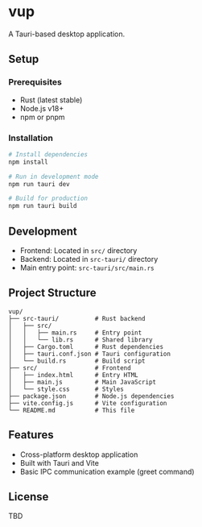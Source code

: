 # vup

A Tauri-based desktop application.

## Setup

### Prerequisites
- Rust (latest stable)
- Node.js v18+
- npm or pnpm

### Installation
```bash
# Install dependencies
npm install

# Run in development mode
npm run tauri dev

# Build for production
npm run tauri build
```

## Development

- Frontend: Located in `src/` directory
- Backend: Located in `src-tauri/` directory
- Main entry point: `src-tauri/src/main.rs`

## Project Structure
```
vup/
├── src-tauri/          # Rust backend
│   ├── src/
│   │   ├── main.rs     # Entry point
│   │   └── lib.rs      # Shared library
│   ├── Cargo.toml      # Rust dependencies
│   ├── tauri.conf.json # Tauri configuration
│   └── build.rs        # Build script
├── src/                # Frontend
│   ├── index.html      # Entry HTML
│   ├── main.js         # Main JavaScript
│   └── style.css       # Styles
├── package.json        # Node.js dependencies
├── vite.config.js      # Vite configuration
└── README.md           # This file
```

## Features

- Cross-platform desktop application
- Built with Tauri and Vite
- Basic IPC communication example (greet command)

## License

TBD